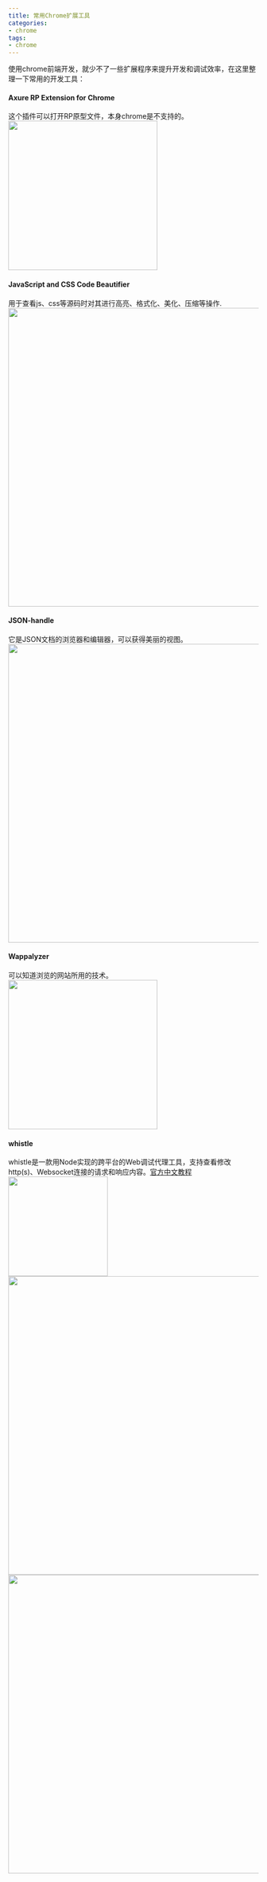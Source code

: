 ```yaml
---
title: 常用Chrome扩展工具
categories:
- chrome
tags:
- chrome
---
```

使用chrome前端开发，就少不了一些扩展程序来提升开发和调试效率，在这里整理一下常用的开发工具：
<!--more-->
#### Axure RP Extension for Chrome
这个插件可以打开RP原型文件，本身chrome是不支持的。
<img src="https://wangzongxu.github.io/img-cache/blog/axure.jpeg" width="300" alt="" align="center"/>
#### JavaScript and CSS Code Beautifier
用于查看js、css等源码时对其进行高亮、格式化、美化、压缩等操作.
<img src="https://wangzongxu.github.io/img-cache/blog/beautifulCode.png" width="600" alt="" align="center"/>
#### JSON-handle
它是JSON文档的浏览器和编辑器，可以获得美丽的视图。
<img src="https://wangzongxu.github.io/img-cache/blog/jsonHandle.png" width="600" alt="" align="center"/>
#### Wappalyzer
可以知道浏览的网站所用的技术。
<img src="https://wangzongxu.github.io/img-cache/blog/wappalyzer.png" width="300" alt="" align="center"/>
#### whistle
whistle是一款用Node实现的跨平台的Web调试代理工具，支持查看修改http(s)、Websocket连接的请求和响应内容。[官方中文教程](https://avwo.github.io/whistle/)
<img src="https://wangzongxu.github.io/img-cache/blog/whistle1.png" width="200" alt="" align="center"/>
<img src="https://wangzongxu.github.io/img-cache/blog/whistle2.png" width="600" alt="" align="center"/>
<img src="https://wangzongxu.github.io/img-cache/blog/whistle3.png" width="600" alt="" align="center"/>
